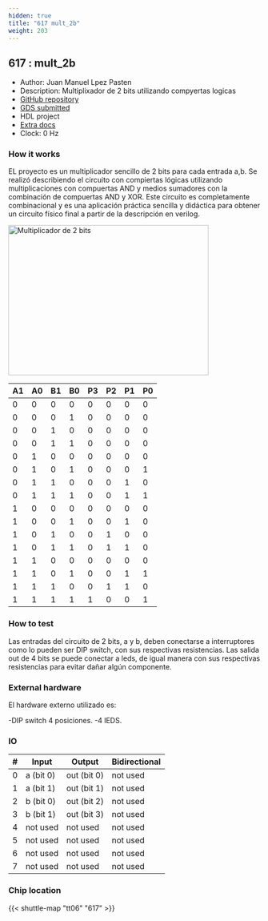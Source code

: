 ```yaml
---
hidden: true
title: "617 mult_2b"
weight: 203
---
```


## 617 : mult_2b

* Author: Juan Manuel Lpez Pasten
* Description: Multiplixador de 2 bits utilizando compyertas logicas
* [GitHub repository](https://github.com/JuanManuelLopezPasten/Multiplicador-2-bits)
* [GDS submitted](https://github.com/JuanManuelLopezPasten/Multiplicador-2-bits/actions/runs/8671131120)
* HDL project
* [Extra docs]()
* Clock: 0 Hz

<!---

This file is used to generate your project datasheet. Please fill in the information below and delete any unused
sections.

You can also include images in this folder and reference them in the markdown. Each image must be less than
512 kb in size, and the combined size of all images must be less than 1 MB.
-->


### How it works

EL proyecto es un multiplicador sencillo de 2 bits para cada entrada a,b. Se realizó describiendo el circuito con compiertas lógicas utilizando multiplicaciones con compuertas AND y medios sumadores con la combinación de compuertas AND y XOR. Este circuito es completamente combinacional y es una aplicación práctica sencilla y didáctica para obtener un circuito físico final a partir de la descripción en verilog.

<img src="mult_2b_1.png" alt="Multiplicador de 2 bits" width="400" height="300">


|  A1  |  A0  |  B1  |  B0  |  P3  |  P2  |  P1  |  P0  |
| ---- | ---- | ---- | ---- | ---- | ---- | ---- | ---- |
|   0  |   0  |   0  |   0  |   0  |   0  |   0  |   0  |
|   0  |   0  |   0  |   1  |   0  |   0  |   0  |   0  |
|   0  |   0  |   1  |   0  |   0  |   0  |   0  |   0  |
|   0  |   0  |   1  |   1  |   0  |   0  |   0  |   0  |
|   0  |   1  |   0  |   0  |   0  |   0  |   0  |   0  |
|   0  |   1  |   0  |   1  |   0  |   0  |   0  |   1  |
|   0  |   1  |   1  |   0  |   0  |   0  |   1  |   0  |
|   0  |   1  |   1  |   1  |   0  |   0  |   1  |   1  |
|   1  |   0  |   0  |   0  |   0  |   0  |   0  |   0  |
|   1  |   0  |   0  |   1  |   0  |   0  |   1  |   0  |
|   1  |   0  |   1  |   0  |   0  |   1  |   0  |   0  |
|   1  |   0  |   1  |   1  |   0  |   1  |   1  |   0  |
|   1  |   1  |   0  |   0  |   0  |   0  |   0  |   0  |
|   1  |   1  |   0  |   1  |   0  |   0  |   1  |   1  |
|   1  |   1  |   1  |   0  |   0  |   1  |   1  |   0  |
|   1  |   1  |   1  |   1  |   1  |   0  |   0  |   1  |

### How to test

Las entradas del circuito de 2 bits, a y b, deben conectarse a interruptores como lo pueden ser DIP switch, con sus respectivas resistencias. Las salida out de 4 bits se puede conectar a leds, de igual manera con sus respectivas resistencias para evitar dañar algún componente.

### External hardware

El hardware externo utilizado es:

-DIP switch 4 posiciones.
-4 lEDS.


### IO

| #             | Input    | Output   | Bidirectional   |
| ------------- | -------- | -------- | --------------- |
| 0 | a (bit 0)  | out (bit 0)  | not used        |
| 1 | a (bit 1)  | out (bit 1)  | not used        |
| 2 | b (bit 0)  | out (bit 2)  | not used        |
| 3 | b (bit 1)  | out (bit 3)  | not used        |
| 4 | not used  | not used  | not used        |
| 5 | not used  | not used  | not used        |
| 6 | not used  | not used  | not used        |
| 7 | not used  | not used  | not used        |


### Chip location

{{< shuttle-map "tt06" "617" >}}
